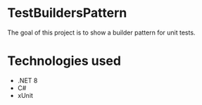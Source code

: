 # TestBuildersPattern

The goal of this project is to show a builder pattern for unit tests. 

# Technologies used
- .NET 8
- C#
- xUnit
